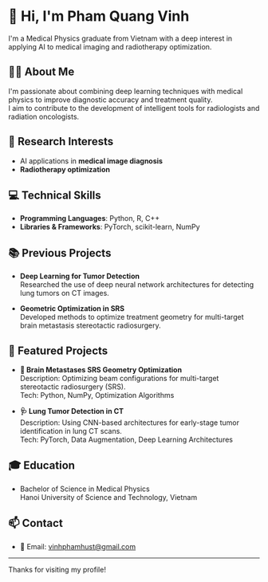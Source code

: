 # 👋 Hi, I'm Pham Quang Vinh

I'm a Medical Physics graduate from Vietnam with a deep interest in applying AI to medical imaging and radiotherapy optimization.

## 🧑‍🔬 About Me

I'm passionate about combining deep learning techniques with medical physics to improve diagnostic accuracy and treatment quality.  
I aim to contribute to the development of intelligent tools for radiologists and radiation oncologists.

## 🔬 Research Interests

- AI applications in **medical image diagnosis**
- **Radiotherapy optimization**

## 💻 Technical Skills

- **Programming Languages**: Python, R, C++
- **Libraries & Frameworks**: PyTorch, scikit-learn, NumPy

## 📚 Previous Projects

- **Deep Learning for Tumor Detection**  
  Researched the use of deep neural network architectures for detecting lung tumors on CT images.

- **Geometric Optimization in SRS**  
  Developed methods to optimize treatment geometry for multi-target brain metastasis stereotactic radiosurgery.

## 🚀 Featured Projects

- **🧠 Brain Metastases SRS Geometry Optimization**  
  Description: Optimizing beam configurations for multi-target stereotactic radiosurgery (SRS).  
  Tech: Python, NumPy, Optimization Algorithms  

- **🩺 Lung Tumor Detection in CT**  
  Description: Using CNN-based architectures for early-stage tumor identification in lung CT scans.  
  Tech: PyTorch, Data Augmentation, Deep Learning Architectures

## 🎓 Education

- Bachelor of Science in Medical Physics  
  Hanoi University of Science and Technology, Vietnam  

## 📫 Contact

- 📧 Email: [vinhphamhust@gmail.com](mailto:vinhphamhust@gmail.com)

---
Thanks for visiting my profile!
